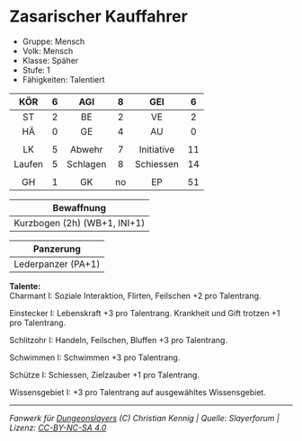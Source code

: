 # Zasarischer Kauffahrer  
- Gruppe: Mensch  
- Volk: Mensch  
- Klasse: Späher  
- Stufe: 1  
- Fähigkeiten: Talentiert  


| KÖR | 6 | AGI | 8 | GEI | 6 |
| :-: | :-: | :-: | :-: | :-: | :-: |
| ST | 2 | BE | 2 | VE | 2 |
| HÄ | 0 | GE | 4 | AU | 0 |
|  |
| LK | 5 | Abwehr | 7 | Initiative | 11 |
| Laufen | 5 | Schlagen | 8 | Schiessen | 14 |
|  |
| GH | 1 | GK | no | EP | 51 |

| Bewaffnung |
| --- |
| Kurzbogen (2h) (WB+1, INI+1) |


| Panzerung |
| --- |
| Lederpanzer (PA+1) |


**Talente:**  
Charmant I: Soziale Interaktion, Flirten, Feilschen +2 pro Talentrang.

Einstecker I: Lebenskraft +3 pro Talentrang. Krankheit und Gift trotzen +1 pro Talentrang.

Schlitzohr I: Handeln, Feilschen, Bluffen +3 pro Talentrang.

Schwimmen I: Schwimmen +3 pro Talentrang.

Schütze I: Schiessen, Zielzauber +1 pro Talentrang.

Wissensgebiet I: +3 pro Talentrang auf ausgewähltes Wissensgebiet.





___
*Fanwerk für [Dungeonslayers](https://www.dungeonslayers.net/) (C) Christian Kennig | Quelle: Slayerforum | Lizenz: [CC-BY-NC-SA 4.0](https://creativecommons.org/licenses/by-nc-sa/4.0/deed.de)*